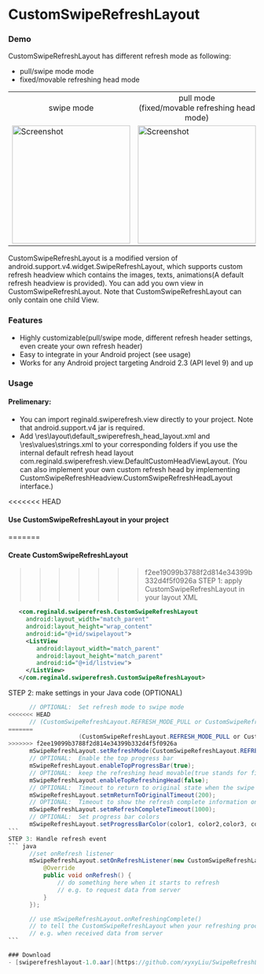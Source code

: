 CustomSwipeRefreshLayout
========================

### Demo
CustomSwipeRefreshLayout has different refresh mode as following:
* pull/swipe mode mode 
* fixed/movable refreshing head mode

<table cellspacing="0" cellpadding="0" margin="0" style='border-collapse: collapse;'>
<tr><td align="center">swipe mode</td><td align="center">pull mode<br>(fixed/movable refreshing head mode)</td></tr>
<tr><td>
   <img src="https://raw.githubusercontent.com/xyxyLiu/SwipeRefreshLayout/master/website/swipe_mode.gif" width="240" alt="Screenshot"/>
   </td>
   <td>
   <img src="https://raw.githubusercontent.com/xyxyLiu/SwipeRefreshLayout/master/website/pull_mode.gif" width="240" alt="Screenshot"/>
   </td>
</tr>
</table>


CustomSwipeRefreshLayout is a modified version of android.support.v4.widget.SwipeRefreshLayout, which supports custom refresh headview which contains the images, texts, animations(A default refresh headview is provided). You can add you own view in CustomSwipeRefreshLayout. 
Note that CustomSwipeRefreshLayout can only contain one child View.  

### Features
* Highly customizable(pull/swipe mode, different refresh header settings, even create your own refresh header)
* Easy to integrate in your Android project (see usage)
* Works for any Android project targeting Android 2.3 (API level 9) and up

### Usage 


#### Prelimenary:
* You can import reginald.swiperefresh.view directly to your project. Note that android.support.v4 jar is required.
* Add \res\layout\default_swiperefresh_head_layout.xml and \res\values\strings.xml to 
your corresponding folders if you use the internal default refresh head layout              com.reginald.swiperefresh.view.DefaultCustomHeadViewLayout. (You can also implement your own custom refresh head by implementing CustomSwipeRefreshHeadview.CustomSwipeRefreshHeadLayout interface.)

<<<<<<< HEAD

#### Use CustomSwipeRefreshLayout in your project

=======
#### Create CustomSwipeRefreshLayout
>>>>>>> f2ee19099b3788f2d814e34399b332d4f5f0926a
STEP 1: apply CustomSwipeRefreshLayout in your layout XML
````xml
   <com.reginald.swiperefresh.CustomSwipeRefreshLayout
     android:layout_width="match_parent"
     android:layout_height="wrap_content"
     android:id="@+id/swipelayout">
     <ListView
        android:layout_width="match_parent"
        android:layout_height="match_parent"
        android:id="@+id/listview">
     </ListView>
   </com.reginald.swiperefresh.CustomSwipeRefreshLayout>
````  
STEP 2: make settings in your Java code (OPTIONAL)
  ````java      
        // OPTIONAL:  Set refresh mode to swipe mode
<<<<<<< HEAD
        // (CustomSwipeRefreshLayout.REFRESH_MODE_PULL or CustomSwipeRefreshLayout.REFRESH_MODE_SWIPE)
=======
                      (CustomSwipeRefreshLayout.REFRESH_MODE_PULL or CustomSwipeRefreshLayout.REFRESH_MODE_SWIPE)
>>>>>>> f2ee19099b3788f2d814e34399b332d4f5f0926a
        mSwipeRefreshLayout.setRefreshMode(CustomSwipeRefreshLayout.REFRESH_MODE_SWIPE);
        // OPTIONAL:  Enable the top progress bar
        mSwipeRefreshLayout.enableTopProgressBar(true);
        // OPTIONAL:  keep the refreshing head movable(true stands for fixed) on the top
        mSwipeRefreshLayout.enableTopRefreshingHead(false);
        // OPTIONAL:  Timeout to return to original state when the swipe motion stay in the same position
        mSwipeRefreshLayout.setmReturnToOriginalTimeout(200);
        // OPTIONAL:  Timeout to show the refresh complete information on the refreshing head.
        mSwipeRefreshLayout.setmRefreshCompleteTimeout(1000);
        // OPTIONAL:  Set progress bar colors
        mSwipeRefreshLayout.setProgressBarColor(color1, color2,color3, color4);
```
STEP 3: Handle refresh event
``` java
        //set onRefresh listener
        mSwipeRefreshLayout.setOnRefreshListener(new CustomSwipeRefreshLayout.OnRefreshListener() {
            @Override
            public void onRefresh() {
                // do something here when it starts to refresh
                // e.g. to request data from server
            }
        });

        // use mSwipeRefreshLayout.onRefreshingComplete()
        // to tell the CustomSwipeRefreshLayout when your refreshing process is complete
        // e.g. when received data from server
```

### Download
 - [swiperefreshlayout-1.0.aar](https://github.com/xyxyLiu/SwipeRefreshLayout/releases/download/1.0/swiperefreshlayout-1.0.aar)